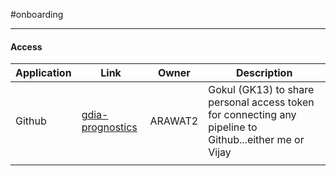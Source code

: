 #onboarding 
***

#### Access

| Application | Link | Owner | Description |
| ---- | ---- | ---- | ---- |
| Github | [gdia-prognostics](https://github.ford.com/gdia-prognostics) | ARAWAT2 | Gokul (GK13) to share personal access token for connecting any pipeline to Github...either me or Vijay |
|  |  |  |  |

